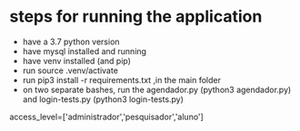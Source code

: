 # steps for running the application
- have a 3.7 python version
- have mysql installed and running
- have venv installed (and pip)
- run source .venv/activate
- run pip3 install -r requirements.txt ,in the main folder
- on two separate bashes, run the agendador.py (python3 agendador.py) and login-tests.py (python3 login-tests.py)

access_level=['administrador','pesquisador','aluno']